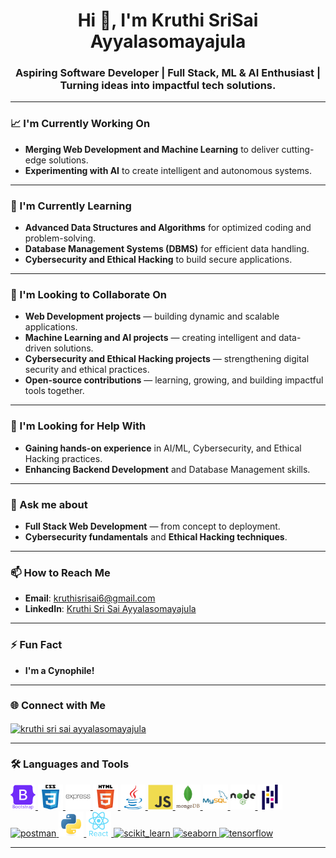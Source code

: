 <h1 align="center">Hi 👋, I'm Kruthi SriSai Ayyalasomayajula</h1>
<h3 align="center">Aspiring Software Developer | Full Stack, ML & AI Enthusiast | Turning ideas into impactful tech solutions.</h3>

---

### 📈 I'm Currently Working On

- **Merging Web Development and Machine Learning** to deliver cutting-edge solutions.
- **Experimenting with AI** to create intelligent and autonomous systems.

---

### 🌱 I'm Currently Learning

- **Advanced Data Structures and Algorithms** for optimized coding and problem-solving.
- **Database Management Systems (DBMS)** for efficient data handling.
- **Cybersecurity and Ethical Hacking** to build secure applications.

---

### 🤝 I'm Looking to Collaborate On

- **Web Development projects** — building dynamic and scalable applications.
- **Machine Learning and AI projects** — creating intelligent and data-driven solutions.
- **Cybersecurity and Ethical Hacking projects** — strengthening digital security and ethical practices.
- **Open-source contributions** — learning, growing, and building impactful tools together.

---

### 🤔 I'm Looking for Help With

- **Gaining hands-on experience** in AI/ML, Cybersecurity, and Ethical Hacking practices.
- **Enhancing Backend Development** and Database Management skills.

---

### 💬 Ask me about

- **Full Stack Web Development** — from concept to deployment.
- **Cybersecurity fundamentals** and **Ethical Hacking techniques**.

---

### 📫 How to Reach Me

- **Email**: kruthisrisai6@gmail.com  
- **LinkedIn**: [Kruthi Sri Sai Ayyalasomayajula](https://www.linkedin.com/in/kruthi-sri-sai-ayyalasomayajula-878786321?lipi=urn%3Ali%3Apage%3Ad_flagship3_profile_view_base_contact_details%3BR3jbL7q3TlCWYp%2Fwo1I45g%3D%3D)

---

### ⚡ Fun Fact

- **I'm a Cynophile!**

---

### 🌐 Connect with Me

<p align="left">
  <a href="https://www.linkedin.com/in/kruthi-sri-sai-ayyalasomayajula-878786321?lipi=urn%3Ali%3Apage%3Ad_flagship3_profile_view_base_contact_details%3BR3jbL7q3TlCWYp%2Fwo1I45g%3D%3D" target="blank">
    <img align="center" src="https://raw.githubusercontent.com/rahuldkjain/github-profile-readme-generator/master/src/images/icons/Social/linked-in-alt.svg" alt="kruthi sri sai ayyalasomayajula" height="30" width="40" />
  </a>
</p>

---

### 🛠️ Languages and Tools

<p align="left">
  <a href="https://getbootstrap.com" target="_blank" rel="noreferrer"> 
    <img src="https://raw.githubusercontent.com/devicons/devicon/master/icons/bootstrap/bootstrap-plain-wordmark.svg" alt="bootstrap" width="40" height="40"/>
  </a> 
  <a href="https://www.w3schools.com/css/" target="_blank" rel="noreferrer"> 
    <img src="https://raw.githubusercontent.com/devicons/devicon/master/icons/css3/css3-original-wordmark.svg" alt="css3" width="40" height="40"/> 
  </a> 
  <a href="https://expressjs.com" target="_blank" rel="noreferrer"> 
    <img src="https://raw.githubusercontent.com/devicons/devicon/master/icons/express/express-original-wordmark.svg" alt="express" width="40" height="40"/> 
  </a> 
  <a href="https://www.w3.org/html/" target="_blank" rel="noreferrer"> 
    <img src="https://raw.githubusercontent.com/devicons/devicon/master/icons/html5/html5-original-wordmark.svg" alt="html5" width="40" height="40"/> 
  </a> 
  <a href="https://www.java.com" target="_blank" rel="noreferrer"> 
    <img src="https://raw.githubusercontent.com/devicons/devicon/master/icons/java/java-original.svg" alt="java" width="40" height="40"/> 
  </a> 
  <a href="https://developer.mozilla.org/en-US/docs/Web/JavaScript" target="_blank" rel="noreferrer"> 
    <img src="https://raw.githubusercontent.com/devicons/devicon/master/icons/javascript/javascript-original.svg" alt="javascript" width="40" height="40"/> 
  </a> 
  <a href="https://www.mongodb.com/" target="_blank" rel="noreferrer"> 
    <img src="https://raw.githubusercontent.com/devicons/devicon/master/icons/mongodb/mongodb-original-wordmark.svg" alt="mongodb" width="40" height="40"/> 
  </a> 
  <a href="https://www.mysql.com/" target="_blank" rel="noreferrer"> 
    <img src="https://raw.githubusercontent.com/devicons/devicon/master/icons/mysql/mysql-original-wordmark.svg" alt="mysql" width="40" height="40"/> 
  </a> 
  <a href="https://nodejs.org" target="_blank" rel="noreferrer"> 
    <img src="https://raw.githubusercontent.com/devicons/devicon/master/icons/nodejs/nodejs-original-wordmark.svg" alt="nodejs" width="40" height="40"/> 
  </a> 
  <a href="https://pandas.pydata.org/" target="_blank" rel="noreferrer"> 
    <img src="https://raw.githubusercontent.com/devicons/devicon/2ae2a900d2f041da66e950e4d48052658d850630/icons/pandas/pandas-original.svg" alt="pandas" width="40" height="40"/> 
  </a> 
  <a href="https://postman.com" target="_blank" rel="noreferrer"> 
    <img src="https://www.vectorlogo.zone/logos/getpostman/getpostman-icon.svg" alt="postman" width="40" height="40"/> 
  </a> 
  <a href="https://www.python.org" target="_blank" rel="noreferrer"> 
    <img src="https://raw.githubusercontent.com/devicons/devicon/master/icons/python/python-original.svg" alt="python" width="40" height="40"/> 
  </a> 
  <a href="https://reactjs.org/" target="_blank" rel="noreferrer"> 
    <img src="https://raw.githubusercontent.com/devicons/devicon/master/icons/react/react-original-wordmark.svg" alt="react" width="40" height="40"/> 
  </a> 
  <a href="https://scikit-learn.org/" target="_blank" rel="noreferrer"> 
    <img src="https://upload.wikimedia.org/wikipedia/commons/0/05/Scikit_learn_logo_small.svg" alt="scikit_learn" width="40" height="40"/> 
  </a> 
  <a href="https://seaborn.pydata.org/" target="_blank" rel="noreferrer"> 
    <img src="https://seaborn.pydata.org/_images/logo-mark-lightbg.svg" alt="seaborn" width="40" height="40"/> 
  </a> 
  <a href="https://www.tensorflow.org" target="_blank" rel="noreferrer"> 
    <img src="https://www.vectorlogo.zone/logos/tensorflow/tensorflow-icon.svg" alt="tensorflow" width="40" height="40"/> 
  </a> 
</p>

---

